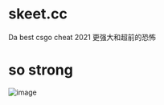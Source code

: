 # skeet.cc
Da best csgo cheat 2021 更强大和超前的恐怖




# so strong
![image](https://user-images.githubusercontent.com/85663797/182668773-b4ff1b0b-d7fa-4f0a-aed2-a3adf5cb2042.png)
